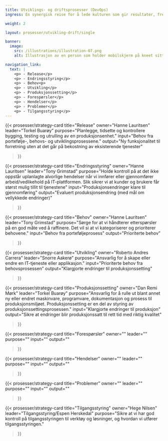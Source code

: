 ```yaml
---
title: Utviklings- og driftsprosesser (DevOps)
ingress: En synergisk reise for å lede kulturen som gir resultater, fremme produktutvikling og optimalisere prosesser ved å bruke DevOps-metodikk. Vi ønsker å fremme tett samarbeid og åpen kommunikasjon mellom utviklere, brukeropplevelse, styring og forretning. Ved å designe og bruke en produktorganisasjon, strukturerer vi teamene med autonomi og samtidig fremmer samarbeid. Vi ønsker å gi veiledning om hvordan team bør samhandle og hvilke kommunikasjonsmønstre som skal følges, slik at produktorganisasjonen kan være skalerbar og håndtere vekst i fremtiden.![image](https://github.com/digdir/baksia/assets/7873274/492919ae-988f-4e1f-9c9e-c07c21d8ed44)

weight: 2

layout: prosesser/utvikling-drift/single

banner:
  image:
    src: /illustrations/illustration-07.png
    alt: Illustrasjon av en person som holder mobilskjerm på kneet sitt

navigation_link:
  text: |
    <p> - Release</p>
    <p> - Endringsstyring</p>
    <p> - Behov<p>
    <p> - Utvikling</p>
    <p> - Produksjonssetting</p>
    <p> - Forespørsler</p>
    <p> - Hendelser</p>
    <p> - Problemer</p>
    <p> - Tilgangsstyring</p>
---
```


{{< prosesser/strategy-card 
  title="Release" 
  owner="Hanne Lauritsen" 
  leader="Torkel Buarøy" 
  purpose="Planlegge, tidsette og kontrollere bygging, testing og utrulling av en produksjonsenhet."
  input="Behov fra portefølje-, behovs- og utviklingsprosessene."
  output="Ny funksjonalitet til forretning uten at det går på bekostning av eksisterende tjenester"
>}}

{{< prosesser/strategy-card 
  title="Endringsstyring" 
  owner="Hanne Lauritsen" 
  leader="Tony Grimstad" 
  purpose="Holde kontroll på at det ikke oppstår uplanlagte alvorlige hendelser når vi innfører eller gjennomfører arbeid/vedlikehold på IT-plattformen. Slik sikrer vi at kunder og brukere får størst mulig tillit til tjenestene"
  input="Produksjonsendringer klare til gjennomføring"
  output="Evaluert produksjonsendring (med mål om vellykkede endringer)"
>}}

{{< prosesser/strategy-card 
  title="Behov" 
  owner="Hanne Lauritsen" 
  leader="Tony Grimstad" 
  purpose="Sørge for at vi håndterer etterspørsler på en god måte ved å raffinere. Det vil si at vi kategoriserer og prioriterer behovene." 
  input="Behov fra porteføljeprosess"
  output="Prioriterte behov"
>}}

{{< prosesser/strategy-card 
  title="Utvikling" 
  owner="Roberto Andres Carrera" 
  leader="Snorre Aakerø" 
  purpose="Ansvarlig for å skape eller endre en IT-tjeneste eller applikasjon." 
  input="Prioriterte behov fra behovsprosessen"
  output="Klargjorte endringer til produksjonssetting"
>}}

{{< prosesser/strategy-card 
  title="Produksjonssetting" 
  owner="Dan Remi Mørk" 
  leader="Torkel Buarøy" 
  purpose="Ansvarlig for å rulle ut blant annet ny eller endret maskinvare, programvare, dokumentasjon og prosess til produksjonsmiljøet. Produksjonssetting er en del av styring av produksjonssettingsprosessen." 
  input="Klargjorte endringer til produksjon"
  output="Sikre at endringer blir produksjonssatt til rett tid med riktig kvalitet"
>}}

{{< prosesser/strategy-card 
  title="Forespørsler" 
  owner="" 
  leader=""
  purpose=""
  input=""
  output="" 
>}}

{{< prosesser/strategy-card 
  title="Hendelser" 
  owner="" 
  leader=""
  purpose=""
  input=""
  output="" 
>}}

{{< prosesser/strategy-card 
  title="Problemer" 
  owner="" 
  leader=""
  purpose=""
  input=""
  output="" 
>}}

{{< prosesser/strategy-card 
  title="Tilgangsstyring" 
  owner="Hege Nilsen" 
  leader="Tilgangsstyring/Espen Herskedal"
  purpose="Sikre at vi har god kontroll på tilgangsstyringen til verktøy og løsninger, og hvordan vi utfører tilgangsstyringen."
>}}
